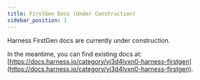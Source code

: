 ```yaml
---
title: FirstGen Docs (Under Construction)
sidebar_position: 1
---
```


Harness FirstGen docs are currently under construction.

In the meantime, you can find existing docs at: [https://docs.harness.io/category/yj3d4lvxn0-harness-firstgen](https://docs.harness.io/category/yj3d4lvxn0-harness-firstgen).

<!--
* See  [Save Cache steps](/category/share-and-cache-ci-data)
* See  [Restore Cache steps](/docs/category/share-and-cache-ci-data).
* See [CI Technical Reference](/docs/category/ci-technical-reference).
* [Set Up Build Infrastructure](docs/category/set-up-build-infrastructure)
* see [Connectors](/docs/category/connectors).
-->

